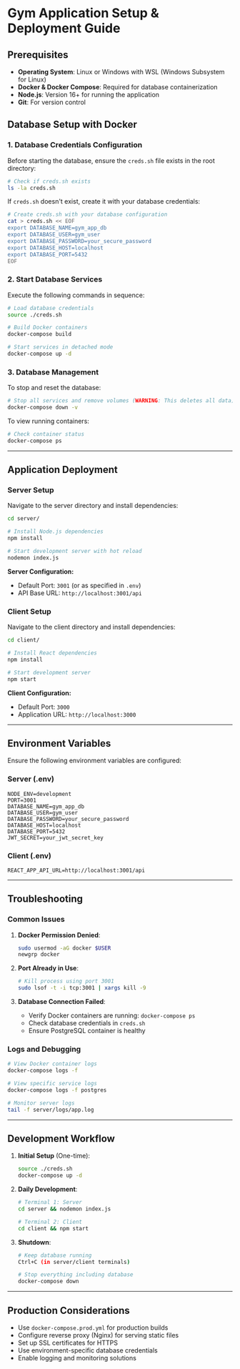 # Gym Application Setup & Deployment Guide

## Prerequisites

- **Operating System**: Linux or Windows with WSL (Windows Subsystem for Linux)
- **Docker & Docker Compose**: Required for database containerization
- **Node.js**: Version 16+ for running the application
- **Git**: For version control

## Database Setup with Docker

### 1. Database Credentials Configuration

Before starting the database, ensure the `creds.sh` file exists in the root directory:

```bash
# Check if creds.sh exists
ls -la creds.sh
```

If `creds.sh` doesn't exist, create it with your database credentials:

```bash
# Create creds.sh with your database configuration
cat > creds.sh << EOF
export DATABASE_NAME=gym_app_db
export DATABASE_USER=gym_user
export DATABASE_PASSWORD=your_secure_password
export DATABASE_HOST=localhost
export DATABASE_PORT=5432
EOF
```

### 2. Start Database Services

Execute the following commands in sequence:

```bash
# Load database credentials
source ./creds.sh

# Build Docker containers
docker-compose build

# Start services in detached mode
docker-compose up -d
```

### 3. Database Management

To stop and reset the database:

```bash
# Stop all services and remove volumes (WARNING: This deletes all data)
docker-compose down -v
```

To view running containers:

```bash
# Check container status
docker-compose ps
```

---

## Application Deployment

### Server Setup

Navigate to the server directory and install dependencies:

```bash
cd server/

# Install Node.js dependencies
npm install

# Start development server with hot reload
nodemon index.js
```

**Server Configuration:**
- Default Port: `3001` (or as specified in `.env`)
- API Base URL: `http://localhost:3001/api`

### Client Setup

Navigate to the client directory and install dependencies:

```bash
cd client/

# Install React dependencies
npm install

# Start development server
npm start
```

**Client Configuration:**
- Default Port: `3000`
- Application URL: `http://localhost:3000`

---

## Environment Variables

Ensure the following environment variables are configured:

### Server (.env)
```env
NODE_ENV=development
PORT=3001
DATABASE_NAME=gym_app_db
DATABASE_USER=gym_user
DATABASE_PASSWORD=your_secure_password
DATABASE_HOST=localhost
DATABASE_PORT=5432
JWT_SECRET=your_jwt_secret_key
```

### Client (.env)
```env
REACT_APP_API_URL=http://localhost:3001/api
```

---

## Troubleshooting

### Common Issues

1. **Docker Permission Denied**:
   ```bash
   sudo usermod -aG docker $USER
   newgrp docker
   ```

2. **Port Already in Use**:
   ```bash
   # Kill process using port 3001
   sudo lsof -t -i tcp:3001 | xargs kill -9
   ```

3. **Database Connection Failed**:
   - Verify Docker containers are running: `docker-compose ps`
   - Check database credentials in `creds.sh`
   - Ensure PostgreSQL container is healthy

### Logs and Debugging

```bash
# View Docker container logs
docker-compose logs -f

# View specific service logs
docker-compose logs -f postgres

# Monitor server logs
tail -f server/logs/app.log
```

---

## Development Workflow

1. **Initial Setup** (One-time):
   ```bash
   source ./creds.sh
   docker-compose up -d
   ```

2. **Daily Development**:
   ```bash
   # Terminal 1: Server
   cd server && nodemon index.js
   
   # Terminal 2: Client
   cd client && npm start
   ```

3. **Shutdown**:
   ```bash
   # Keep database running
   Ctrl+C (in server/client terminals)
   
   # Stop everything including database
   docker-compose down
   ```

---

## Production Considerations

- Use `docker-compose.prod.yml` for production builds
- Configure reverse proxy (Nginx) for serving static files
- Set up SSL certificates for HTTPS
- Use environment-specific database credentials
- Enable logging and monitoring solutions